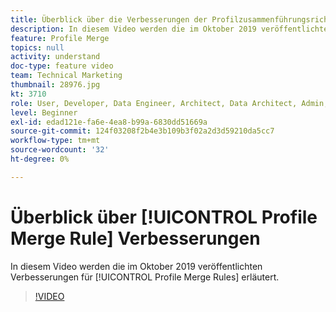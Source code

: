 ```yaml
---
title: Überblick über die Verbesserungen der Profilzusammenführungsrichtlinien
description: In diesem Video werden die im Oktober 2019 veröffentlichten Verbesserungen der Profilzusammenführungsrichtlinien erläutert.
feature: Profile Merge
topics: null
activity: understand
doc-type: feature video
team: Technical Marketing
thumbnail: 28976.jpg
kt: 3710
role: User, Developer, Data Engineer, Architect, Data Architect, Admin, Leader
level: Beginner
exl-id: edad121e-fa6e-4ea8-b99a-6830dd51669a
source-git-commit: 124f03208f2b4e3b109b3f02a2d3d59210da5cc7
workflow-type: tm+mt
source-wordcount: '32'
ht-degree: 0%

---
```


# Überblick über [!UICONTROL Profile Merge Rule] Verbesserungen

In diesem Video werden die im Oktober 2019 veröffentlichten Verbesserungen für [!UICONTROL Profile Merge Rules] erläutert.

>[!VIDEO](https://video.tv.adobe.com/v/28976/?quality=12)
